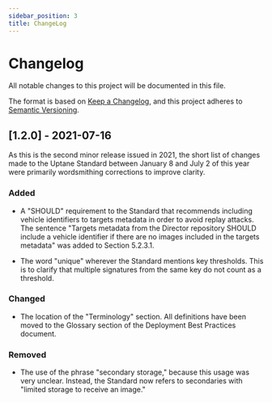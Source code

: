 ```yaml
---
sidebar_position: 3
title: ChangeLog
---
```


# Changelog

All notable changes to this project will be documented in this file.

The format is based on [Keep a Changelog](https://keepachangelog.com/en/1.0.0/),
and this project adheres to [Semantic Versioning](https://semver.org/spec/v2.0.0.html).

## [1.2.0] - 2021-07-16

As this is the second minor release issued in 2021, the short list of changes made to the Uptane Standard between January 8 and July 2 of this year were primarily wordsmithing corrections to improve clarity.

### Added

- A "SHOULD" requirement to the Standard that recommends including vehicle identifiers to targets metadata in order to avoid replay attacks. The sentence "Targets metadata from the Director repository SHOULD include a vehicle identifier if there are no images included in the targets metadata" was added to Section 5.2.3.1.

- The word "unique" wherever the Standard mentions key thresholds. This is to clarify that multiple signatures from the same key do not count as a threshold.

### Changed

- The location of the "Terminology" section. All definitions have been moved to the Glossary section of the Deployment Best Practices document.

### Removed

- The use of the phrase "secondary storage," because this usage was very unclear. Instead, the Standard now refers to secondaries with "limited storage to receive an image."
